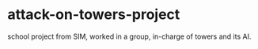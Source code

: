 # attack-on-towers-project
school project from SIM, worked in a group, in-charge of towers and its AI.
